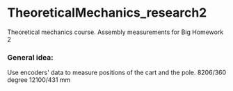 # TheoreticalMechanics_research2
Theoretical mechanics course. Assembly measurements for Big Homework 2

### General idea: 
Use encoders' data to measure positions of the cart and the pole.
8206/360 degree
12100/431 mm
